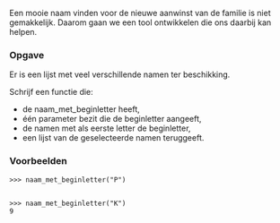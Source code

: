Een mooie naam vinden voor de nieuwe aanwinst van de familie is niet gemakkelijk. Daarom gaan we een tool ontwikkelen die ons daarbij kan helpen.

### Opgave
Er is een lijst met veel verschillende namen ter beschikking.

Schrijf een functie die:
- de naam_met_beginletter heeft,
- één parameter bezit die de beginletter aangeeft,
- de namen met als eerste letter de beginletter,
- een lijst van de geselecteerde namen teruggeeft.

### Voorbeelden

    >>> naam_met_beginletter("P")
    
    
    >>> naam_met_beginletter("K")
    9
